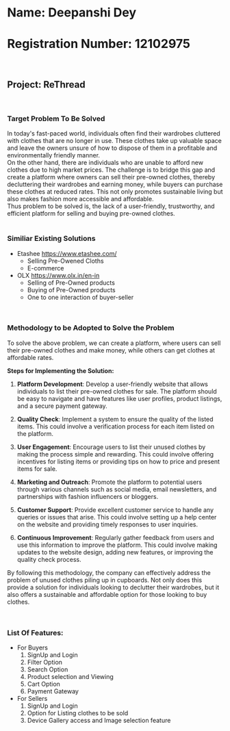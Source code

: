# Name: Deepanshi Dey 
# Registration Number: 12102975
<br>

## Project: ReThread
<br>

### Target Problem To Be Solved

In today's fast-paced world, individuals often find their wardrobes cluttered with clothes that are no longer in use. These clothes take up valuable space and leave the owners unsure of how to dispose of them in a profitable and environmentally friendly manner. 
<br>
On the other hand, there are individuals who are unable to afford new clothes due to high market prices. The challenge is to bridge this gap and create a platform where owners can sell their pre-owned clothes, thereby decluttering their wardrobes and earning money, while buyers can purchase these clothes at reduced rates. This not only promotes sustainable living but also makes fashion more accessible and affordable. 
<br>
Thus problem to be solved is, the lack of a user-friendly, trustworthy, and efficient platform for selling and buying pre-owned clothes.
<br>
<br>

### Similiar Existing Solutions

- Etashee  https://www.etashee.com/
  - Selling Pre-Owened Cloths
  - E-commerce
- OLX   https://www.olx.in/en-in
  - Selling of Pre-Owned products
  - Buying of Pre-Owned products
  - One to one interaction of buyer-seller

<br> 

### Methodology to be Adopted to Solve the Problem

To solve the above problem, we can create a platform, where users can sell their pre-owned clothes and make money, while others can get clothes at affordable rates.
<br> 

**Steps for Implementing the Solution:**

1. **Platform Development**: Develop a user-friendly website that allows individuals to list their pre-owned clothes for sale. The platform should be easy to navigate and have features like user profiles, product listings, and a secure payment gateway.

2. **Quality Check**: Implement a system to ensure the quality of the listed items. This could involve a verification process for each item listed on the platform.

3. **User Engagement**: Encourage users to list their unused clothes by making the process simple and rewarding. This could involve offering incentives for listing items or providing tips on how to price and present items for sale.

4. **Marketing and Outreach**: Promote the platform to potential users through various channels such as social media, email newsletters, and partnerships with fashion influencers or bloggers.

5. **Customer Support**: Provide excellent customer service to handle any queries or issues that arise. This could involve setting up a help center on the website and providing timely responses to user inquiries.

6. **Continuous Improvement**: Regularly gather feedback from users and use this information to improve the platform. This could involve making updates to the website design, adding new features, or improving the quality check process.

By following this methodology, the company can effectively address the problem of unused clothes piling up in cupboards. Not only does this provide a solution for individuals looking to declutter their wardrobes, but it also offers a sustainable and affordable option for those looking to buy clothes.

<br>

### List Of Features:

- For Buyers
  1. SignUp and Login
  2. Filter Option
  3. Search Option
  4. Product selection and Viewing
  5. Cart Option
  6. Payment Gateway
- For Sellers
  1. SignUp and Login
  2. Option for Listing clothes to be sold
  3. Device Gallery access and Image selection feature
 

